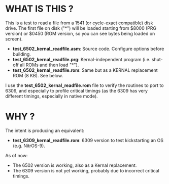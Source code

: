 # WHAT IS THIS ?

This is a test to read a file from a 1541 (or cycle-exact compatible) disk drive.
The first file on disk ("*") will be loaded starting from $8000 (PRG version) or $0450 (ROM version, so you can see bytes being loaded on screen).

- **test_6502_kernal_readfile.asm**: Source code. Configure options before building.
- **test_6502_kernal_readfile.prg**: Kernal-independent program (i.e. shut-off all ROMs and then load "*").
- **test_6502_kernal_readfile.rom**: Same but as a KERNAL replacement ROM (8 KB). See below.

I use the **test_6502_kernal_readfile.rom** file to verify the routines to port to 6309, and especially to profile critical timings (as the 6309 has very different timings, especially in native mode).

# WHY ?

The intent is producing an equivalent:

- **test_6309_kernal_readfile.rom**: 6309 version to test kickstarting an OS (e.g. NitrOS-9).

As of now:
- The 6502 version is working, also as a Kernal replacement.
- The 6309 version is not yet working, probably due to incorrect critical timings.
